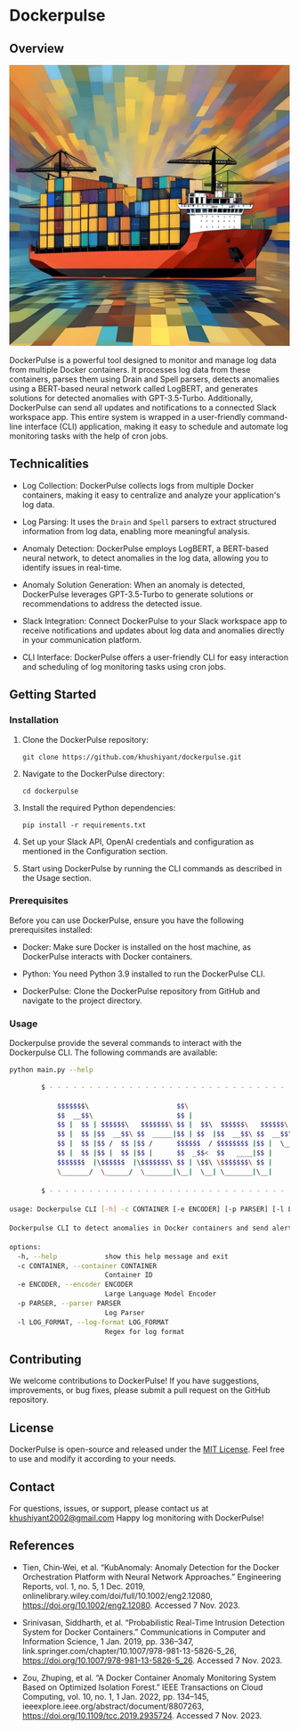 # Dockerpulse

## Overview

![DockerPulse](static/dockerpulse.jpg)

DockerPulse is a powerful tool designed to monitor and manage log data from multiple Docker containers. It processes log data from these containers, parses them using Drain and Spell parsers, detects anomalies using a BERT-based neural network called LogBERT, and generates solutions for detected anomalies with GPT-3.5-Turbo. Additionally, DockerPulse can send all updates and notifications to a connected Slack workspace app. This entire system is wrapped in a user-friendly command-line interface (CLI) application, making it easy to schedule and automate log monitoring tasks with the help of cron jobs.

## Technicalities

- Log Collection: DockerPulse collects logs from multiple Docker containers, making it easy to centralize and analyze your application's log data.

- Log Parsing: It uses the `Drain` and `Spell` parsers to extract structured information from log data, enabling more meaningful analysis.

- Anomaly Detection: DockerPulse employs LogBERT, a BERT-based neural network, to detect anomalies in the log data, allowing you to identify issues in real-time.

- Anomaly Solution Generation: When an anomaly is detected, DockerPulse leverages GPT-3.5-Turbo to generate solutions or recommendations to address the detected issue.

- Slack Integration: Connect DockerPulse to your Slack workspace app to receive notifications and updates about log data and anomalies directly in your communication platform.

- CLI Interface: DockerPulse offers a user-friendly CLI for easy interaction and scheduling of log monitoring tasks using cron jobs.


## Getting Started 

### Installation

1. Clone the DockerPulse repository:

   ```shell
   git clone https://github.com/khushiyant/dockerpulse.git
   ```

2. Navigate to the DockerPulse directory:

   ```shell
   cd dockerpulse
   ```

3. Install the required Python dependencies:

   ```shell
   pip install -r requirements.txt
   ```

4. Set up your Slack API, OpenAI credentials and configuration as mentioned in the Configuration section.

5. Start using DockerPulse by running the CLI commands as described in the Usage section.

### Prerequisites

Before you can use DockerPulse, ensure you have the following prerequisites installed:

- Docker: Make sure Docker is installed on the host machine, as DockerPulse interacts with Docker containers.

- Python: You need Python 3.9 installed to run the DockerPulse CLI.

- DockerPulse: Clone the DockerPulse repository from GitHub and navigate to the project directory.

### Usage

Dockerpulse provide the several commands to interact with the Dockerpulse CLI. The following commands are available:

```bash
python main.py --help
```

```bash
        $ - - - - - - - - - - - - - - - - - - - - - - - - - - - - - - - - - - - - - - - - - - - - - - - - - - - - - - $

            $$$$$$$\                      $$\                           $$$$$$$\            $$\
            $$  __$$\                     $$ |                          $$  __$$\           $$ |
            $$ |  $$ | $$$$$$\   $$$$$$$\ $$ |  $$\  $$$$$$\   $$$$$$\  $$ |  $$ |$$\   $$\ $$ | $$$$$$$\  $$$$$$\
            $$ |  $$ |$$  __$$\ $$  _____|$$ | $$  |$$  __$$\ $$  __$$\ $$$$$$$  |$$ |  $$ |$$ |$$  _____|$$  __$$\
            $$ |  $$ |$$ /  $$ |$$ /      $$$$$$  / $$$$$$$$ |$$ |  \__|$$  ____/ $$ |  $$ |$$ |\$$$$$$\  $$$$$$$$ |
            $$ |  $$ |$$ |  $$ |$$ |      $$  _$$<  $$   ____|$$ |      $$ |      $$ |  $$ |$$ | \____$$\ $$   ____|
            $$$$$$$  |\$$$$$$  |\$$$$$$$\ $$ | \$$\ \$$$$$$$\ $$ |      $$ |      \$$$$$$  |$$ |$$$$$$$  |\$$$$$$$\
            \_______/  \______/  \_______|\__|  \__| \_______|\__|      \__|       \______/ \__|\_______/  \_______|

        $ - - - - - - - - - - - - - - - - - - - - - - - - - - - - - - - - - - - - - - - - - - - - - - - - - - - - - - $
    
usage: Dockerpulse CLI [-h] -c CONTAINER [-e ENCODER] [-p PARSER] [-l LOG_FORMAT]

Dockerpulse CLI to detect anomalies in Docker containers and send alerts to Slack and output solution to stdout

options:
  -h, --help            show this help message and exit
  -c CONTAINER, --container CONTAINER
                        Container ID
  -e ENCODER, --encoder ENCODER
                        Large Language Model Encoder
  -p PARSER, --parser PARSER
                        Log Parser
  -l LOG_FORMAT, --log-format LOG_FORMAT
                        Regex for log format
```
## Contributing
We welcome contributions to DockerPulse! If you have suggestions, improvements, or bug fixes, please submit a pull request on the GitHub repository.

## License
DockerPulse is open-source and released under the [MIT License](./LICENSE). Feel free to use and modify it according to your needs.

## Contact
For questions, issues, or support, please contact us at khushiyant2002@gmail.com
Happy log monitoring with DockerPulse! 

## References

- Tien, Chin‐Wei, et al. “KubAnomaly: Anomaly Detection for the Docker Orchestration Platform with Neural Network Approaches.” Engineering Reports, vol. 1, no. 5, 1 Dec. 2019, onlinelibrary.wiley.com/doi/full/10.1002/eng2.12080, https://doi.org/10.1002/eng2.12080. Accessed 7 Nov. 2023.


- Srinivasan, Siddharth, et al. “Probabilistic Real-Time Intrusion Detection System for Docker Containers.” Communications in Computer and Information Science, 1 Jan. 2019, pp. 336–347, link.springer.com/chapter/10.1007/978-981-13-5826-5_26, https://doi.org/10.1007/978-981-13-5826-5_26. Accessed 7 Nov. 2023.

- ‌Zou, Zhuping, et al. “A Docker Container Anomaly Monitoring System Based on Optimized Isolation Forest.” IEEE Transactions on Cloud Computing, vol. 10, no. 1, 1 Jan. 2022, pp. 134–145, ieeexplore.ieee.org/abstract/document/8807263, https://doi.org/10.1109/tcc.2019.2935724. Accessed 7 Nov. 2023.


‌
